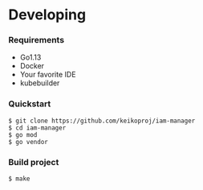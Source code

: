 # Developing


### Requirements
* Go1.13
* Docker
* Your favorite IDE
* kubebuilder

### Quickstart
```
$ git clone https://github.com/keikoproj/iam-manager
$ cd iam-manager
$ go mod
$ go vendor
```


### Build project
```
$ make
```